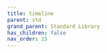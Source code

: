 ```yaml
---
title: timeline
parent: std
grand_parent: Standard Library
has_children: false
nav_order: 15
---
```

